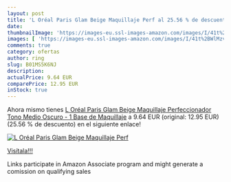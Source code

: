 ```yaml
---
layout: post
title: 'L Oréal Paris Glam Beige Maquillaje Perf al 25.56 % de descuento'
date: 
thumbnailImage: 'https://images-eu.ssl-images-amazon.com/images/I/41t%2BWlMzvFL._SL200_.jpg'
images: [ 'https://images-eu.ssl-images-amazon.com/images/I/41t%2BWlMzvFL._SL200_.jpg' ]
comments: true
category: ofertas
author: ring
slug: B01MS5K6NJ
description:
actualPrice: 9.64 EUR
comparePrice: 12.95 EUR
inStock: true
---
```


Ahora mismo tienes [L Oréal Paris Glam Beige Maquillaje Perfeccionador Tono Medio Oscuro - 1 Base de Maquillaje](https://www.amazon.es/dp/B01MS5K6NJ/?tag=tolees-21) a 9.64 EUR (original: 12.95 EUR) (25.56 %  de descuento) en el siguiente enlace!

[![L Oréal Paris Glam Beige Maquillaje Perf](https://images-eu.ssl-images-amazon.com/images/I/41t%2BWlMzvFL._SL200_.jpg)](https://www.amazon.es/dp/B01MS5K6NJ/?tag=tolees-21)

[Visítala!!!](https://www.amazon.es/dp/B01MS5K6NJ/?tag=tolees-21)

Links participate in Amazon Associate program and might generate a comission on qualifying sales
